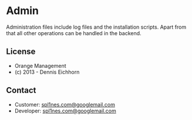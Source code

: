 # Admin #

Administration files include log files and the installation scripts.
Apart from that all other operations can be handled in the backend.

## License ##

* Orange Management
* (c) 2013 - Dennis Eichhorn

## Contact ##

* Customer: spl1nes.com@googlemail.com
* Developer: spl1nes.com@googlemail.com